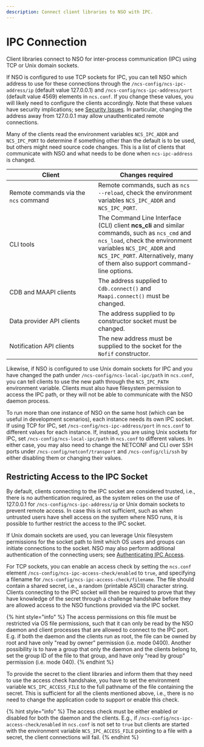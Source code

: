 ```yaml
---
description: Connect client libraries to NSO with IPC.
---
```


# IPC Connection

Client libraries connect to NSO for inter-process communication (IPC) using TCP or Unix domain sockets.

If NSO is configured to use TCP sockets for IPC, you can tell NSO which address to use for these connections through the `/ncs-config/ncs-ipc-address/ip` (default value 127.0.0.1) and `/ncs-config/ncs-ipc-address/port` (default value 4569) elements in `ncs.conf`. If you change these values, you will likely need to configure the clients accordingly. Note that these values have security implications; see [Security Issues](../installation-and-deployment/deployment/secure-deployment.md#securing-ipc-access). In particular, changing the address away from 127.0.0.1 may allow unauthenticated remote connections.

Many of the clients read the environment variables `NCS_IPC_ADDR` and `NCS_IPC_PORT` to determine if something other than the default is to be used, but others might need source code changes. This is a list of clients that communicate with NSO and what needs to be done when `ncs-ipc-address` is changed.

<table><thead><tr><th width="218">Client</th><th>Changes required</th></tr></thead><tbody><tr><td>Remote commands via the <code>ncs</code> command</td><td>Remote commands, such as <code>ncs --reload</code>, check the environment variables <code>NCS_IPC_ADDR</code> and <code>NCS_IPC_PORT</code>.</td></tr><tr><td>CLI tools</td><td>The Command Line Interface (CLI) client <strong>ncs_cli</strong> and similar commands, such as <code>ncs_cmd</code> and <code>ncs_load</code>, check the environment variables <code>NCS_IPC_ADDR</code> and <code>NCS_IPC_PORT</code>. Alternatively, many of them also support command-line options.</td></tr><tr><td>CDB and MAAPI clients</td><td>The address supplied to <code>Cdb.connect()</code> and <code>Maapi.connect()</code> must be changed.</td></tr><tr><td>Data provider API clients</td><td>The address supplied to <code>Dp</code> constructor socket must be changed.</td></tr><tr><td>Notification API clients</td><td>The new address must be supplied to the socket for the <code>Nofif</code> constructor.</td></tr></tbody></table>

Likewise, if NSO is configured to use Unix domain sockets for IPC and you have changed the path under `/ncs-config/ncs-local-ipc/path` in `ncs.conf`, you can tell clients to use the new path through the `NCS_IPC_PATH` environment variable. Clients must also have filesystem permission to access the IPC path, or they will not be able to communicate with the NSO daemon process.

To run more than one instance of NSO on the same host (which can be useful in development scenarios), each instance needs its own IPC socket. If using TCP for IPC, set `/ncs-config/ncs-ipc-address/port` in `ncs.conf` to different values for each instance. If, instead, you are using Unix sockets for IPC, set `/ncs-config/ncs-local-ipc/path` in `ncs.conf` to different values. In either case, you may also need to change the NETCONF and CLI over SSH ports under `/ncs-config/netconf/transport` and `/ncs-config/cli/ssh` by either disabling them or changing their values.

## Restricting Access to the IPC Socket

By default, clients connecting to the IPC socket are considered trusted, i.e., there is no authentication required, as the system relies on the use of 127.0.0.1 for `/ncs-config/ncs-ipc-address/ip` or Unix domain sockets to prevent remote access. In case this is not sufficient, such as when untrusted users have shell access on the system where NSO runs, it is possible to further restrict the access to the IPC socket.

If Unix domain sockets are used, you can leverage Unix filesystem permissions for the socket path to limit which OS users and groups can initiate connections to the socket. NSO may also perform additional authentication of the connecting users; see [Authenticating IPC Access](../management/aaa-infrastructure.md#authenticating-ipc-access).

For TCP sockets, you can enable an access check by setting the `ncs.conf` element `/ncs-config/ncs-ipc-access-check/enabled` to `true`, and specifying a filename for `/ncs-config/ncs-ipc-access-check/filename`. The file should contain a shared secret, i.e., a random (printable ASCII) character string. Clients connecting to the IPC socket will then be required to prove that they have knowledge of the secret through a challenge handshake before they are allowed access to the NSO functions provided via the IPC socket.

{% hint style="info" %}
The access permissions on this file must be restricted via OS file permissions, such that it can only be read by the NSO daemon and client processes that are allowed to connect to the IPC port. E.g. if both the daemon and the clients run as root, the file can be owned by root and have only "read by owner" permission (i.e. mode 0400). Another possibility is to have a group that only the daemon and the clients belong to, set the group ID of the file to that group, and have only "read by group" permission (i.e. mode 040).
{% endhint %}

To provide the secret to the client libraries and inform them that they need to use the access check handshake, you have to set the environment variable `NCS_IPC_ACCESS_FILE` to the full pathname of the file containing the secret. This is sufficient for all the clients mentioned above, i.e., there is no need to change the application code to support or enable this check.

{% hint style="info" %}
The access check must be either enabled or disabled for both the daemon and the clients. E.g., if `/ncs-config/ncs-ipc-access-check/enabled` in `ncs.conf` is not set to `true` but clients are started with the environment variable `NCS_IPC_ACCESS_FILE` pointing to a file with a secret, the client connections will fail.
{% endhint %}
